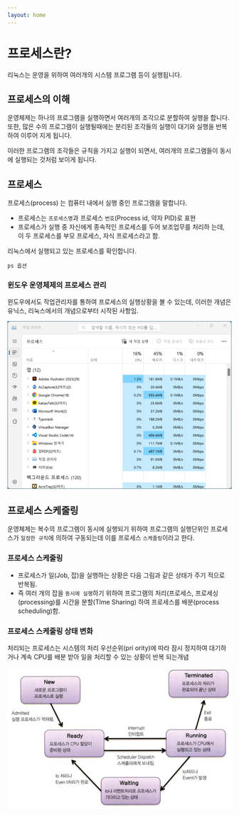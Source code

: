 ```yaml
---
layout: home
---
```


# 프로세스란?
리눅스는 운영을 위하여 여러개의 시스템 프로그램 등이 실행됩니다.



## 프로세스의 이해

운영체제는 하나의 프로그램을 실행하면서 여러개의 조각으로 분할하여 실행을 합니다. 또한, 많은 수의 프로그램이 실행될때에는 분리된 조각들의 실행이 대기와 실행을 반복하여 이루어 지게 됩니다.



이러한 프로그램의 조각들은 규칙을 가지고 실행이 되면서, 여러개의 프로그램들이 동시에 실행되는 것처럼 보이게 됩니다.



## 프로세스

프로세스(process) 는  컴퓨터 내에서 실행 중인 프로그램을 말합니다. 

* 프로세스는 `프로세스명`과 프로세스 `번호`(Process id, 약자 PID)로 표현
* 프로세스가 실행 중 자신에게 종속적인 프로세스를 두어 보조업무를 처리하
  는데, 이 두 프로세스를 부모 프로세스, 자식 프로세스라고 함.


리눅스에서 실행되고 있는 프로세스를 확인합니다.

```
ps 옵션
```

### 윈도우 운영체제의 프로세스 관리

윈도우에서도 작업관리자를 통하여 프로세스의 실행상황을 볼 수 있는데, 
이러한 개념은 유닉스, 리눅스에서의 개념으로부터 시작된 사항임. 

![image-20230330142143841](./img/image-20230330142143841.png)



## 프로세스 스케줄링

운영체제는 복수의 프로그램이 동시에 실행되기 위하여 프로그램의 실행단위인 프로세스가 `일정한 규칙`에 의하여 구동되는데 이를 프로세스 `스케줄링`이라고 한다.  



### 프로세스 스케줄링

* 프로세스가 일(Job, 잡)을 실행하는 상황은 다음 그림과 같은 상태가 주기
  적으로 반복됨.
* 즉 여러 개의 잡을 `동시에 실행`하기 위하여 프로그램의 처리(프로세스, 프로세싱(processing)를 시간을 분할(Tlme Sharing) 하여 프로세스를 배분(process scheduling)함.



### 프로세스 스케줄링 상태 변화

처리되는 프로세스는 시스템의 처리 우선순위(pri ority)에 따라 잠시 정지하여 대기하거나 계속 CPU를 배분 받아 일을 처리할 수 있는 상황이 반복 되는개념

![image-20230330142829532](./img/image-20230330142829532.png)

